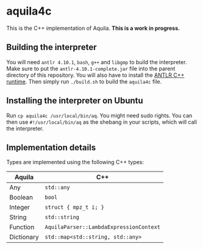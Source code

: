 # aquila4c

This is the C++ implementation of Aquila. **This is a work in progress.**

## Building the interpreter

You will need `antlr 4.10.1`, `bash`, `g++` and `libgmp` to build the interpreter.
Make sure to put the `antlr-4.10.1-complete.jar` file into the parent directory of this repository.
You will also have to install the [ANTLR C++ runtime](https://github.com/antlr/antlr4/blob/master/doc/cpp-target.md).
Then simply run `./build.sh` to build the `aquila4c` file.

## Installing the interpreter on Ubuntu

Run `cp aquila4c /usr/local/bin/aq`. You might need sudo rights.
You can then use `#!/usr/local/bin/aq` as the shebang in your scripts, which will call the interpreter.

## Implementation details

Types are implemented using the following C++ types:

| Aquila     | C++                                     |
|------------|-----------------------------------------|
| Any        | `std::any`                              |
| Boolean    | `bool`                                  |
| Integer    | `struct { mpz_t i; }`                   |
| String     | `std::string`                           |
| Function   | `AquilaParser::LambdaExpressionContext` |
| Dictionary | `std::map<std::string, std::any>`       |
